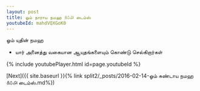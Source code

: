 ```yaml
---
layout: post
title: ஓம் நாராய நமஹ ௧௦௮ டைம்ஸ்
youtubeId: mahdVQXGoK0
---
```

 
 
 ஓம் யுதின் நமஹ  
 
 -  யார் அனைத்து வகையான ஆயுதங்களையும் கொண்டு செல்கிறார்கள் 
 
  
 
  
 
 
 
 
 
 


{% include youtubePlayer.html id=page.youtubeId %}
 
[Next]({{ site.baseurl }}{% link  split2/_posts/2016-02-14-ஓம் சுண்டாய நமஹ ௧௦௮ டைம்ஸ்.md%})
 
